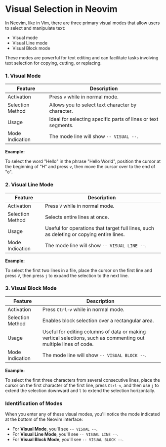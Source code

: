 # Visual Selection in Neovim

In Neovim, like in Vim, there are three primary visual modes that allow users to select and manipulate text:

- Visual mode
- Visual Line mode
- Visual Block mode

These modes are powerful for text editing and can facilitate tasks involving text selection for copying, cutting, or replacing.

### 1. Visual Mode

| Feature          | Description                                                   |
| ---------------- | ------------------------------------------------------------- |
| Activation       | Press `v` while in normal mode.                               |
| Selection Method | Allows you to select text character by character.             |
| Usage            | Ideal for selecting specific parts of lines or text segments. |
| Mode Indication  | The mode line will show `-- VISUAL --`.                       |

**Example:**

To select the word "Hello" in the phrase "Hello World", position the cursor at the beginning of "H" and press `v`, then move the cursor over to the end of "o".

### 2. Visual Line Mode

| Feature          | Description                                                                             |
| ---------------- | --------------------------------------------------------------------------------------- |
| Activation       | Press `V` while in normal mode.                                                         |
| Selection Method | Selects entire lines at once.                                                           |
| Usage            | Useful for operations that target full lines, such as deleting or copying entire lines. |
| Mode Indication  | The mode line will show `-- VISUAL LINE --`.                                            |

**Example:**

To select the first two lines in a file, place the cursor on the first line and press `V`, then press `j` to expand the selection to the next line.

### 3. Visual Block Mode

| Feature          | Description                                                                                                      |
| ---------------- | ---------------------------------------------------------------------------------------------------------------- |
| Activation       | Press `Ctrl-v` while in normal mode.                                                                             |
| Selection Method | Enables block selection over a rectangular area.                                                                 |
| Usage            | Useful for editing columns of data or making vertical selections, such as commenting out multiple lines of code. |
| Mode Indication  | The mode line will show `-- VISUAL BLOCK --`.                                                                    |

**Example:**

To select the first three characters from several consecutive lines, place the cursor on the first character of the first line, press `Ctrl-v`, and then use `j` to extend the selection downward and `l` to extend the selection horizontally.

### Identification of Modes

When you enter any of these visual modes, you'll notice the mode indicated at the bottom of the Neovim interface:

- For **Visual Mode**, you'll see `-- VISUAL --`.
- For **Visual Line Mode**, you'll see `-- VISUAL LINE --`.
- For **Visual Block Mode**, you'll see `-- VISUAL BLOCK --`.
